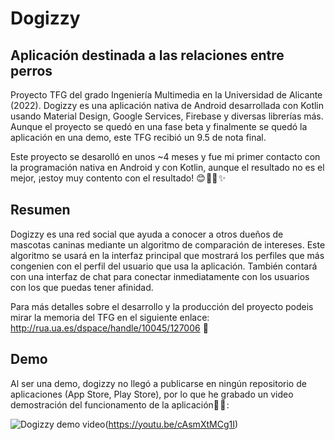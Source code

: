 # Dogizzy

## Aplicación destinada a las relaciones entre perros

Proyecto TFG del grado Ingeniería Multimedia en la Universidad de Alicante (2022). Dogizzy es una aplicación nativa de Android desarrollada con Kotlin usando Material Design, Google Services, Firebase y diversas librerías más. Aunque el proyecto se quedó en una fase beta y finalmente se quedó la aplicación en una demo, este TFG recibió un 9.5 de nota final.

Este proyecto se desarolló en unos ~4 meses y fue mi primer contacto con la programación nativa en Android y con Kotlin, aunque el resultado no es el mejor, ¡estoy muy contento con el resultado! 😊 🐕‍🦺 ✨

## Resumen

Dogizzy es una red social que ayuda a conocer a otros dueños de mascotas caninas mediante un algoritmo de comparación de intereses. Este algoritmo se usará en la interfaz principal que mostrará los perfiles que más congenien con el perfil del usuario que usa la aplicación. También contará con una interfaz de chat para conectar inmediatamente con los usuarios con los que puedas tener afinidad.

Para más detalles sobre el desarrollo y la producción del proyecto podeis mirar la memoria del TFG en el siguiente enlace: http://rua.ua.es/dspace/handle/10045/127006 📜

## Demo

Al ser una demo, dogizzy no llegó a publicarse en ningún repositorio de aplicaciones (App Store, Play Store), por lo que he grabado un video demostración del funcionamento de la aplicación📱 🎥 :

![Dogizzy demo video](/dogizzy/paws.png)(https://youtu.be/cAsmXtMCg1I)
